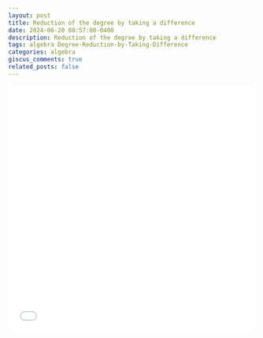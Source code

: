```yaml
---
layout: post
title: Reduction of the degree by taking a difference
date: 2024-06-20 08:57:00-0400
description: Reduction of the degree by taking a difference
tags: algebra Degree-Reduction-by-Taking-Difference
categories: algebra
giscus_comments: true
related_posts: false
---
```


<iframe src="{{ site.baseurl }}/assets/pdf/Algebra/DegRedThruDiff.pdf" width="100%" height="500" frameborder="no" border="0" marginwidth="0" marginheight="0"></iframe>